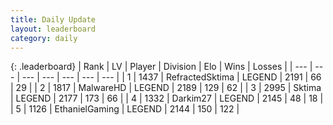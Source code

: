 ```yaml
---
title: Daily Update
layout: leaderboard
category: daily
---
```


{: .leaderboard}
| Rank | LV | Player | Division | Elo | Wins | Losses |
| --- | --- | --- | --- | --- | --- | --- |
| <span data-change="0">1</span> | 1437 | <span title="ID: 402846">RefractedSktima</span> | LEGEND | <span data-change="0">2191</span> | <span data-change="0">66</span> | <span data-change="0">29</span> |
| <span data-change="1">2</span> | 1817 | <span title="ID: 261794">MalwareHD</span> | LEGEND | <span data-change="43">2189</span> | <span data-change="7">129</span> | <span data-change="0">62</span> |
| <span data-change="-1">3</span> | 2995 | <span title="ID: 353063">Sktima</span> | LEGEND | <span data-change="-5">2177</span> | <span data-change="11">173</span> | <span data-change="4">66</span> |
| <span data-change="0">4</span> | 1332 | <span title="ID: 694036">Darkim27</span> | LEGEND | <span data-change="12">2145</span> | <span data-change="2">48</span> | <span data-change="0">18</span> |
| <span data-change="2">5</span> | 1126 | <span title="ID: 719356">EthanielGaming</span> | LEGEND | <span data-change="27">2144</span> | <span data-change="4">150</span> | <span data-change="0">122</span> |